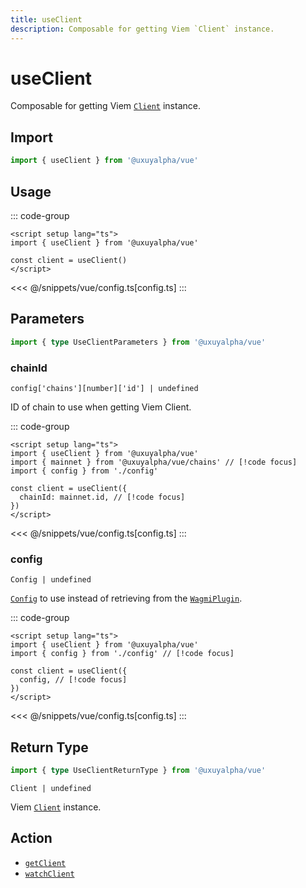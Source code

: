 ```yaml
---
title: useClient
description: Composable for getting Viem `Client` instance.
---
```


# useClient

Composable for getting Viem [`Client`](https://viem.sh/docs/clients/custom.html) instance.

## Import

```ts
import { useClient } from '@uxuyalpha/vue'
```

## Usage

::: code-group
```vue [index.vue]
<script setup lang="ts">
import { useClient } from '@uxuyalpha/vue'

const client = useClient()
</script>
```
<<< @/snippets/vue/config.ts[config.ts]
:::

## Parameters

```ts
import { type UseClientParameters } from '@uxuyalpha/vue'
```

### chainId

`config['chains'][number]['id'] | undefined`

ID of chain to use when getting Viem Client.

::: code-group
```vue [index.vue]
<script setup lang="ts">
import { useClient } from '@uxuyalpha/vue'
import { mainnet } from '@uxuyalpha/vue/chains' // [!code focus]
import { config } from './config'

const client = useClient({
  chainId: mainnet.id, // [!code focus]
})
</script>
```
<<< @/snippets/vue/config.ts[config.ts]
:::

### config

`Config | undefined`

[`Config`](/vue/api/createConfig#config) to use instead of retrieving from the [`WagmiPlugin`](/vue/api/WagmiPlugin).

::: code-group
```vue [index.vue]
<script setup lang="ts">
import { useClient } from '@uxuyalpha/vue'
import { config } from './config' // [!code focus]

const client = useClient({
  config, // [!code focus]
})
</script>
```
<<< @/snippets/vue/config.ts[config.ts]
:::

## Return Type

```ts
import { type UseClientReturnType } from '@uxuyalpha/vue'
```

`Client | undefined`

Viem [`Client`](https://viem.sh/docs/clients/custom.html) instance.

## Action

- [`getClient`](/core/api/actions/getClient)
- [`watchClient`](/core/api/actions/watchClient)
